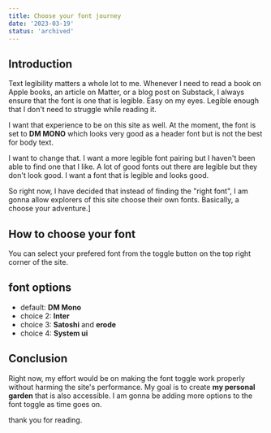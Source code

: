 ```yaml
---
title: Choose your font journey
date: '2023-03-19'
status: 'archived'
---
```


## Introduction

Text legibility matters a whole lot to me. Whenever I need to read a book on Apple books,
an article on Matter, or a blog post on Substack, I always ensure that the font is one that is legible. Easy on my eyes.
Legible enough that I don't need to struggle while reading it.

I want that experience to be on this site as well.
At the moment, the font is set to **DM MONO** which looks very good as a header font but is not the best for body text.

I want to change that. I want a more legible font pairing but I haven't been able to find one that I like. A lot of good fonts out there
are legible but they don't look good. I want a font that is legible and looks good.

So right now, I have decided that instead of finding the "right font", I am gonna allow explorers of this site choose their own fonts.
Basically, a choose your adventure.]

## How to choose your font

You can select your prefered font from the toggle button on the top right corner of the site.

## font options

- default: **DM Mono**
- choice 2: **Inter**
- choice 3: **Satoshi** and **erode**
- choice 4: **System ui**

## Conclusion

Right now, my effort would be on making the font toggle work properly without harming the site's performance.
My goal is to create **my personal garden** that is also accessible. I am gonna be adding more options to the font toggle as time goes on.

thank you for reading.

